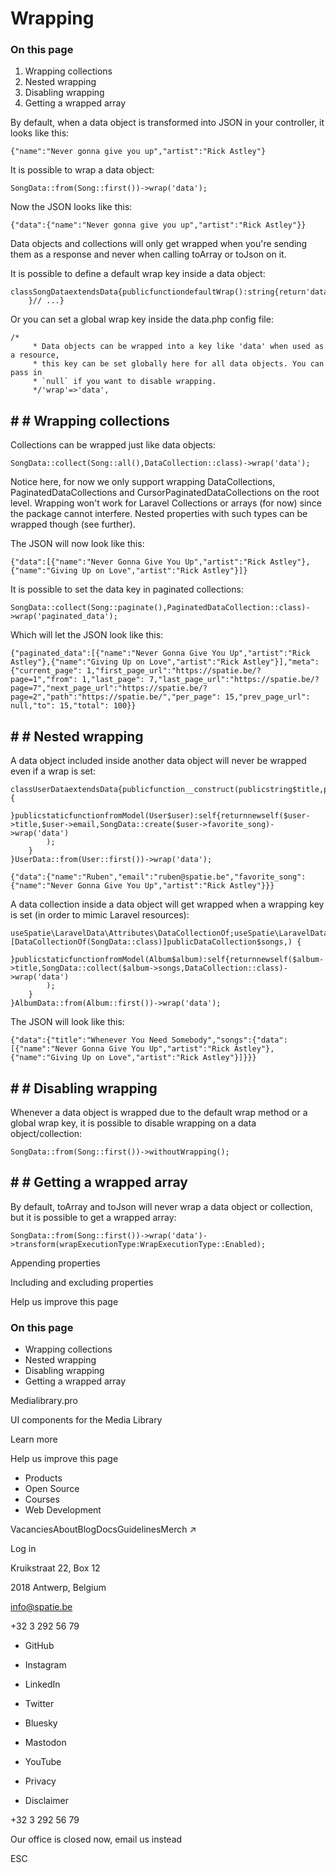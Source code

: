 # Wrapping

### On this page

1. Wrapping collections
2. Nested wrapping
3. Disabling wrapping
4. Getting a wrapped array

By default, when a data object is transformed into JSON in your controller, it looks like this:

```
{"name":"Never gonna give you up","artist":"Rick Astley"}
```

It is possible to wrap a data object:

```
SongData::from(Song::first())->wrap('data');
```

Now the JSON looks like this:

```
{"data":{"name":"Never gonna give you up","artist":"Rick Astley"}}
```

Data objects and collections will only get wrapped when you're sending them as a response and never when calling toArray or toJson on it.

It is possible to define a default wrap key inside a data object:

```
classSongDataextendsData{publicfunctiondefaultWrap():string{return'data';
    }// ...}
```

Or you can set a global wrap key inside the data.php config file:

```
/*
     * Data objects can be wrapped into a key like 'data' when used as a resource,
     * this key can be set globally here for all data objects. You can pass in
     * `null` if you want to disable wrapping.
     */'wrap'=>'data',
```

## # # Wrapping collections

Collections can be wrapped just like data objects:

```
SongData::collect(Song::all(),DataCollection::class)->wrap('data');
```

Notice here, for now we only support wrapping DataCollections, PaginatedDataCollections and CursorPaginatedDataCollections on the root level. Wrapping won't work for Laravel Collections or arrays (for now) since the package cannot interfere. Nested properties with such types can be wrapped though (see further).

The JSON will now look like this:

```
{"data":[{"name":"Never Gonna Give You Up","artist":"Rick Astley"},{"name":"Giving Up on Love","artist":"Rick Astley"}]}
```

It is possible to set the data key in paginated collections:

```
SongData::collect(Song::paginate(),PaginatedDataCollection::class)->wrap('paginated_data');
```

Which will let the JSON look like this:

```
{"paginated_data":[{"name":"Never Gonna Give You Up","artist":"Rick Astley"},{"name":"Giving Up on Love","artist":"Rick Astley"}],"meta":{"current_page": 1,"first_page_url":"https://spatie.be/?page=1","from": 1,"last_page": 7,"last_page_url":"https://spatie.be/?page=7","next_page_url":"https://spatie.be/?page=2","path":"https://spatie.be/","per_page": 15,"prev_page_url": null,"to": 15,"total": 100}}
```

## # # Nested wrapping

A data object included inside another data object will never be wrapped even if a wrap is set:

```
classUserDataextendsData{publicfunction__construct(publicstring$title,publicstring$email,publicSongData$favorite_song,) {
    }publicstaticfunctionfromModel(User$user):self{returnnewself($user->title,$user->email,SongData::create($user->favorite_song)->wrap('data')
        );
    }
}UserData::from(User::first())->wrap('data');
```

```
{"data":{"name":"Ruben","email":"ruben@spatie.be","favorite_song":{"name":"Never Gonna Give You Up","artist":"Rick Astley"}}}
```

A data collection inside a data object will get wrapped when a wrapping key is set (in order to mimic Laravel resources):

```
useSpatie\LaravelData\Attributes\DataCollectionOf;useSpatie\LaravelData\DataCollection;classAlbumDataextendsData{publicfunction__construct(publicstring$title,#[DataCollectionOf(SongData::class)]publicDataCollection$songs,) {
    }publicstaticfunctionfromModel(Album$album):self{returnnewself($album->title,SongData::collect($album->songs,DataCollection::class)->wrap('data')
        );
    }
}AlbumData::from(Album::first())->wrap('data');
```

The JSON will look like this:

```
{"data":{"title":"Whenever You Need Somebody","songs":{"data":[{"name":"Never Gonna Give You Up","artist":"Rick Astley"},{"name":"Giving Up on Love","artist":"Rick Astley"}]}}}
```

## # # Disabling wrapping

Whenever a data object is wrapped due to the default wrap method or a global wrap key, it is possible to disable wrapping on a data object/collection:

```
SongData::from(Song::first())->withoutWrapping();
```

## # # Getting a wrapped array

By default, toArray and toJson will never wrap a data object or collection, but it is possible to get a wrapped array:

```
SongData::from(Song::first())->wrap('data')->transform(wrapExecutionType:WrapExecutionType::Enabled);
```

Appending properties

Including and excluding properties

Help us improve this page

### On this page

- Wrapping collections
- Nested wrapping
- Disabling wrapping
- Getting a wrapped array

Medialibrary.pro

UI components for the Media Library

Learn more

Help us improve this page

- Products
- Open Source
- Courses
- Web Development

VacanciesAboutBlogDocsGuidelinesMerch ↗

Log in

Kruikstraat 22, Box 12

2018 Antwerp, Belgium

info@spatie.be

+32 3 292 56 79

- GitHub
- Instagram
- LinkedIn
- Twitter
- Bluesky
- Mastodon
- YouTube

- Privacy
- Disclaimer

+32 3 292 56 79

Our office is closed now, email us instead

ESC